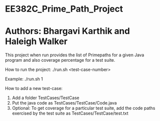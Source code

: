 # EE382C_Prime_Path_Project
# Authors: Bhargavi Karthik and Haleigh Walker

This project when run provides the list of Primepaths for a given Java program and also coverage percentage for a  test suite.

How to run the project:
./run.sh \<test-case-number\>

Example: ./run.sh 1

How to add a new test-case:
1) Add a folder TestCases/TestCase<num> 
2) Put the java code as TestCases/TestCase<num>/Code.java
3) Optional: To get coverage for a particular test suite, add the code paths exercised by the test suite as TestCases/TestCase<num>/test.txt
